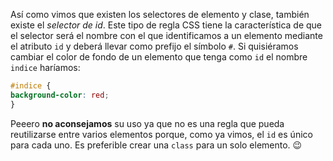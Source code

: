 Así como vimos que existen los selectores de elemento y clase, también existe el _selector de id_. Este tipo de regla CSS tiene la característica de que el selector será el nombre con el que identificamos a un elemento mediante el atributo `id` y deberá llevar como prefijo el símbolo `#`. Si quisiéramos cambiar el color de fondo de un elemento que tenga como `id` el nombre `indice` haríamos:

```css
#indice {
background-color: red;
}
```

Peeero **no aconsejamos** su uso ya que no es una regla que pueda reutilizarse entre varios elementos porque, como ya vimos, el `id` es único para cada uno. Es preferible crear una `class` para un solo elemento. :wink:
